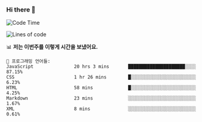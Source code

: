 ### Hi there 👋

<!--START_SECTION:waka-->
![Code Time](http://img.shields.io/badge/Code%20Time-1%2C129%20hrs%2021%20mins-blue)

![Lines of code](https://img.shields.io/badge/%EC%A0%80%EB%8A%94%20%EC%97%AC%ED%83%9C%EA%B9%8C%EC%A7%80%20-70%20Thousand%20%EC%A4%84%EC%9D%98%20%EC%BD%94%EB%93%9C%EB%A5%BC%20%EC%9E%91%EC%84%B1%ED%96%88%EC%96%B4%EC%9A%94.-blue)

📊 **저는 이번주를 이렇게 시간을 보냈어요.** 

```text
💬 프로그래밍 언어들: 
JavaScript               20 hrs 3 mins       █████████████████████░░░░   87.15% 
CSS                      1 hr 26 mins        █░░░░░░░░░░░░░░░░░░░░░░░░   6.23% 
HTML                     58 mins             █░░░░░░░░░░░░░░░░░░░░░░░░   4.25% 
Markdown                 23 mins             ░░░░░░░░░░░░░░░░░░░░░░░░░   1.67% 
XML                      8 mins              ░░░░░░░░░░░░░░░░░░░░░░░░░   0.61%

```


<!--END_SECTION:waka-->
